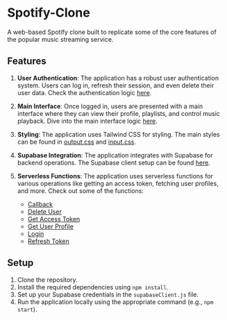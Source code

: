 # Spotify-Clone

A web-based Spotify clone built to replicate some of the core features of the popular music streaming service.

## Features

1. **User Authentication**: The application has a robust user authentication system. Users can log in, refresh their session, and even delete their user data. Check the authentication logic [here](https://github.com/BradT615/Spotify-Clone/blob/master/public/auth.js).

2. **Main Interface**: Once logged in, users are presented with a main interface where they can view their profile, playlists, and control music playback. Dive into the main interface logic [here](https://github.com/BradT615/Spotify-Clone/blob/master/public/main.js).

3. **Styling**: The application uses Tailwind CSS for styling. The main styles can be found in [output.css](https://github.com/BradT615/Spotify-Clone/blob/master/public/output.css) and [input.css](https://github.com/BradT615/Spotify-Clone/blob/master/src/input.css).

4. **Supabase Integration**: The application integrates with Supabase for backend operations. The Supabase client setup can be found [here](https://github.com/BradT615/Spotify-Clone/blob/master/utils/supabaseClient.js).

5. **Serverless Functions**: The application uses serverless functions for various operations like getting an access token, fetching user profiles, and more. Check out some of the functions:
   - [Callback](https://github.com/BradT615/Spotify-Clone/blob/master/functions/callback.js)
   - [Delete User](https://github.com/BradT615/Spotify-Clone/blob/master/functions/delete_user.js)
   - [Get Access Token](https://github.com/BradT615/Spotify-Clone/blob/master/functions/get_access_token.js)
   - [Get User Profile](https://github.com/BradT615/Spotify-Clone/blob/master/functions/get_user_profile.js)
   - [Login](https://github.com/BradT615/Spotify-Clone/blob/master/functions/login.js)
   - [Refresh Token](https://github.com/BradT615/Spotify-Clone/blob/master/functions/refresh_token.js)

## Setup

1. Clone the repository.
2. Install the required dependencies using `npm install`.
3. Set up your Supabase credentials in the `supabaseClient.js` file.
4. Run the application locally using the appropriate command (e.g., `npm start`).
